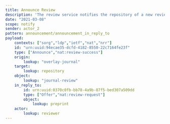 ```yaml
---
title: Announce Review
description: 'The review service notifies the repository of a new review '
date: "2021-03-08"
scope: notify
sender: actor_2
pattern: announcement/announcement_in_reply_to
payload:
    contexts: ["sorg","ldp","ietf","nat","nrr"]
    id: "urn:uuid:94ecae35-dcfd-4182-8550-22c7164fe23f"
    type: ["Announce","nat:review-success"]
    origin:
        lookup: "overlay-journal"
    target:
        lookup: repository
    object:
        lookup: "journal-review"
    in_reply_to:
        id: urn:uuid:0370c0fb-bb78-4a9b-87f5-bed307a509dd
        type: ["Offer","nat:review-request"]
        object:
            lookup: preprint
    actor:
        lookup: reviewer
---
```


